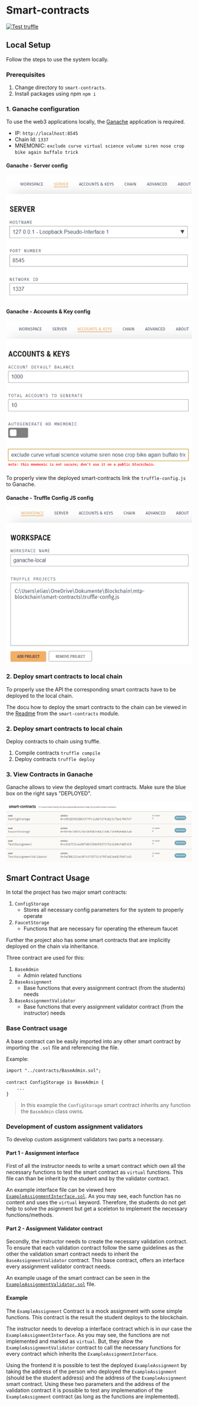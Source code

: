 # Smart-contracts
[![Test truffle](https://github.com/Jonas-Grill/mtp-blockchain/actions/workflows/test-truffle.yml/badge.svg)](https://github.com/Jonas-Grill/mtp-blockchain/actions/workflows/test-truffle.yml)

## Local Setup

Follow the steps to use the system locally.

### Prerequisites

1. Change directory to `smart-contracts`.
2. Install packages using npm `npm i`

### 1. Ganache configuration

To use the web3 applications locally, the [Ganache](https://trufflesuite.com/ganache/) application is required. 

- IP: `http://localhost:8545`
- Chain Id: `1337`
- MNEMONIC: `exclude curve virtual science volume siren nose crop bike again buffalo trick`

#### Ganache - Server config
![Ganache - Server config](assets/img/ganache-server-config.png)

#### Ganache - Accounts & Key config
![Ganache - Accounts & Key config](assets/img/ganache-accounts-key-config.png)

To properly view the deployed smart-contracts link the `truffle-config.js` to Ganache.

#### Ganache - Truffle Config JS config
![Ganache - Truffle Config JS config](assets/img/ganache-smart-contracts-js.png)

### 2. Deploy smart contracts to local chain

To properly use the API the corresponding smart contracts have to be deployed to the local chain. 

The docu how to deploy the smart contracts to the chain can be viewed in the [Readme](../smart-contracts/README.md)  from the `smart-contracts` module. 

### 2. Deploy smart contracts to local chain

Deploy contracts to chain using truffle.

1. Compile contracts `truffle compile`
2. Deploy contracts `truffle deploy`

### 3. View Contracts in Ganache

Ganache allows to view the deployed smart contracts. Make sure the blue box on the right says "DEPLOYED".

![Ganache - Smart Contract View](assets/img/ganache-smart-contracts-view.png)


## Smart Contract Usage

In total the project has two major smart contracts:
1. `ConfigStorage`
    - Stores all necessary config parameters for the system to properly operate
2. `FaucetStorage`
    - Functions that are necessary for operating the ethereum faucet

Further the project also has some smart contracts that are implicitly deployed on the chain via inheritance. 

Three contract are used for this:
1. `BaseAdmin`
    - Admin related functions
2. `BaseAssignment`
    - Base functions that every assignment contract (from the students) needs
3. `BaseAssignmentValidator`
    - Base functions that every assignment validator contract (from the instructor) needs


### Base Contract usage

A base contract can be easily imported into any other smart contract by importing the `.sol` file and referencing the file. 

Example:
```
import "../contracts/BaseAdmin.sol";

contract ConfigStorage is BaseAdmin {
    ...
}
```

> In this example the `ConfigStorage` smart contract inherits any function the `BaseAdmin` class owns.

### Development of custom assignment validators

To develop custom assignment validators two parts a necessary.

#### Part 1 - Assignment interface

First of all the instructor needs to write a smart contract which own all the necessary functions to test the smart contract as `virtual` functions. This file can than be inherit by the student and by the validator contract. 

An example interface file can be viewed here [`ExampleAssignmentInterface.sol`](/smart-contracts/contracts/ExampleAssignmentInterface.sol). As you may see, each function has no content and uses the `virtual` keyword. Therefore, the students do not get help to solve the asignment but get a sceleton to implement the necessary functions/methods.

#### Part 2 - Assignment Validator contract

Secondly, the instructor needs to create the necessary validation contract. To ensure that each validation contract follow the same guidelines as the other the validation smart contract needs to inherit the `BaseAssignmentValidator` contract. This base contract, offers an interface every assignment validator contract needs.

An example usage of the smart contract can be seen in the [`ExampleAssignmentValidator.sol`](/smart-contracts/contracts/ExampleAssignmentValidator.sol) file.

#### Example

The `ExampleAssignment` Contract is a mock assignment with some simple functions. This contract is the result the student deploys to the blockchain. 

The instructor needs to develop a interface contract which is in our case the `ExampleAssignmentInterface`. As you may see, the functions are not implemented and marked as `virtual`. But, they allow the `ExampleAssignmentValidator` contract to call the necessary functions for every contract which inherits the `ExampleAssignmentInterface`.

Using the frontend it is possible to test the deployed `ExampleAssignment` by taking the address of the person who deployed the `ExampleAssignment` (should be the student address) and the address of the `ExampleAssignment` smart contract. Using these two parameters and the address of the validation contract it is possible to test any implemenation of the `ExampleAssignment` contract (as long as the functions are implemented). 

